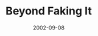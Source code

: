 ---
layout: music 
title: "Beyond Faking It"
series: "Living Out Loud"
date: 2002-09-08 
description: "What does it mean to live out loud?"
audio: "http://s3.amazonaws.com/crossroadsaudiomessages/Beyond%20Faking%20It.mp3"
audio-duration: "37:30"
src: "http://www.crossroads.net/players/media/mediumHz/bigscreen.outloud.jpg"
---